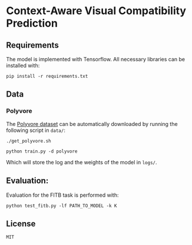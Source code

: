 
# Context-Aware Visual Compatibility Prediction

## Requirements

The model is implemented with Tensorflow. All necessary libraries can be installed with:

    pip install -r requirements.txt

## Data

### Polyvore
The [Polyvore dataset](https://github.com/xthan/polyvore-dataset) can be automatically downloaded by running the following script in `data/`:

    ./get_polyvore.sh
 
    python train.py -d polyvore

Which will store the log and the weights of the model in `logs/`.

## Evaluation:
Evaluation for the FITB task is performed with:

    python test_fitb.py -lf PATH_TO_MODEL -k K

## License
`MIT`
